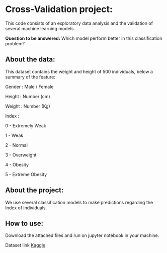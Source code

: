 # Cross-Validation project:

This code consists of an exploratory data analysis and the validation of several machine learning models.

**Question to be answered:** Which model perform better in this classification problem? 

## About the data:

This dataset contains the weight and height of 500 individuals, below a summary of the feature:

Gender : Male / Female

Height : Number (cm)

Weight : Number (Kg)

Index :

0 - Extremely Weak

1 - Weak

2 - Normal

3 - Overweight

4 - Obesity

5 - Extreme Obesity

## About the project:

We use several classification models to make predictions regarding the Index of individuals.

## How to use:

Download the attached files and run on jupyter notebook in your machine.

Dataset link [Kaggle](https://www.kaggle.com/yersever/500-person-gender-height-weight-bodymassindex) 
